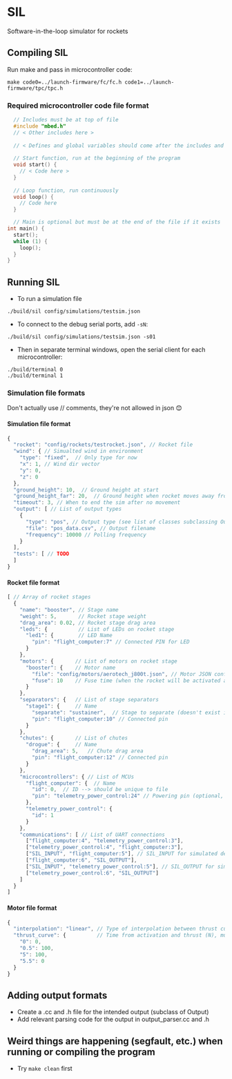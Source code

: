 # SIL
Software-in-the-loop simulator for rockets

## Compiling SIL
Run make and pass in microcontroller code:
```
make code0=../launch-firmware/fc/fc.h code1=../launch-firmware/tpc/tpc.h
```
### Required microcontroller code file format
```c
  // Includes must be at top of file
  #include "mbed.h"
  // < Other includes here >
  
  // < Defines and global variables should come after the includes and before main >
  
  // Start function, run at the beginning of the program
  void start() {
    // < Code here >
  }
  
  // Loop function, run continuously
  void loop() {
    // Code here
  }

  // Main is optional but must be at the end of the file if it exists
int main() {
  start();
  while (1) {
    loop();
  }
}
```

## Running SIL
* To run a simulation file

```./build/sil config/simulations/testsim.json```
* To connect to the debug serial ports, add `-sN`:

```./build/sil config/simulations/testsim.json -s01```
* Then in separate terminal windows, open the serial client for each microcontroller:

```
./build/terminal 0
./build/terminal 1
```

### Simulation file formats
Don't actually use // comments, they're not allowed in json 😊 
#### Simulation file format
```javascript
{
  "rocket": "config/rockets/testrocket.json", // Rocket file
  "wind": { // Simualted wind in environment
    "type": "fixed",  // Only type for now
    "x": 1, // Wind dir vector
    "y": 0,
    "z": 0
  },
  "ground_height": 10,  // Ground height at start
  "ground_height_far": 20,  // Ground height when rocket moves away from start pos
  "timeout": 3, // When to end the sim after no movement
  "output": [ // List of output types
    {
      "type": "pos", // Output type (see list of classes subclassing Output)
      "file": "pos_data.csv", // Output filename
      "frequency": 10000 // Polling frequency
    }
  ],
  "tests": [ // TODO
  ]
}

```
#### Rocket file format
```javascript
[ // Array of rocket stages
  {
    "name": "booster", // Stage name
    "weight": 5,       // Rocket stage weight
    "drag_area": 0.02, // Rocket stage drag area
    "leds": {          // List of LEDs on rocket stage
      "led1": {        // LED Name
        "pin": "flight_computer:7" // Connected PIN for LED
      }
    },
    "motors": {       // List of motors on rocket stage
      "booster": {    // Motor name
        "file": "config/motors/aerotech_j800t.json", // Motor JSON config file
        "fuse": 10    // Fuse time (when the rocket will be activated after the sim start)
      }
    },
    "separators": {   // List of stage separators
      "stage1": {     // Name
        "separate": "sustainer",  // Stage to separate (doesn't exist in this example)
        "pin": "flight_computer:10" // Connected pin
      }
    },
    "chutes": {       // List of chutes
      "drogue": {     // Name
        "drag_area": 5,   // Chute drag area
        "pin": "flight_computer:12" // Connected pin
      }
    },
    "microcontrollers": { // List of MCUs
      "flight_computer": {  // Name
        "id": 0,  // ID --> should be unique to file
        "pin": "telemetry_power_control:24" // Powering pin (optional, if not present the mcu will always be on)
      },
      "telemetry_power_control": {
        "id": 1
      }
    },
    "communications": [ // List of UART connections
      ["flight_computer:4", "telemetry_power_control:3"],
      ["telemetry_power_control:4", "flight_computer:3"],
      ["SIL_INPUT", "flight_computer:5"], // SIL_INPUT for simulated debug connection (in)
      ["flight_computer:6", "SIL_OUTPUT"],
      ["SIL_INPUT", "telemetry_power_control:5"], // SIL_OUTPUT for simulated debug connection (out)
      ["telemetry_power_control:6", "SIL_OUTPUT"]
    ]
  }
]

```
#### Motor file format
```javascript
{
  "interpolation": "linear", // Type of interpolation between thrust curve points
  "thrust_curve": {          // Time from activation and thrust (N), must start and end with 0, must be in chronological order
    "0": 0,
    "0.5": 100,
    "5": 100,
    "5.5": 0
  }
}
```

## Adding output formats
* Create a .cc and .h file for the intended output (subclass of Output)
* Add relevant parsing code for the output in output_parser.cc and .h

## Weird things are happening (segfault, etc.) when running or compiling the program
* Try `make clean` first
